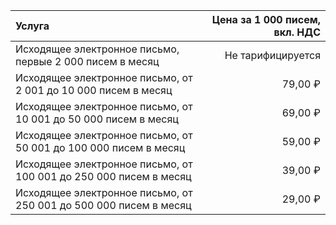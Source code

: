 |                          Услуга                                   | Цена за 1 000 писем, вкл. НДС |
|:------------------------------------------------------------------|------------------------------:|
| Исходящее электронное письмо, первые 2 000 писем в месяц          |             Не тарифицируется |
| Исходящее электронное письмо, от 2 001 до 10 000 писем в месяц    |                       79,00 ₽ |
| Исходящее электронное письмо, от 10 001 до 50 000 писем в месяц   |                       69,00 ₽ |
| Исходящее электронное письмо, от 50 001 до 100 000 писем в месяц  |                       59,00 ₽ |
| Исходящее электронное письмо, от 100 001 до 250 000 писем в месяц |                       39,00 ₽ |
| Исходящее электронное письмо, от 250 001 до 500 000 писем в месяц |                       29,00 ₽ |